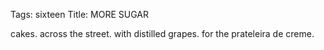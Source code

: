 Tags: sixteen
Title: MORE SUGAR
  
cakes. across the street. with distilled grapes. for the prateleira de creme.